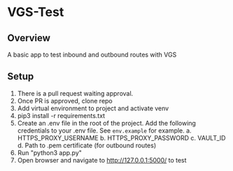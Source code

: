 # VGS-Test

## Overview
A basic app to test inbound and outbound routes with VGS

## Setup
1. There is a pull request waiting approval. 
2. Once PR is approved, clone repo
3. Add virtual environment to project and activate venv
4. pip3 install -r requirements.txt
5. Create an .env file in the root of the project. Add the following credentials to your .env file. See `env.example` for example.
    a. HTTPS_PROXY_USERNAME
    b. HTTPS_PROXY_PASSWORD
    c. VAULT_ID
    d. Path to .pem certificate (for outbound routes)
6. Run "python3 app.py"
7. Open browser and navigate to http://127.0.0.1:5000/ to test